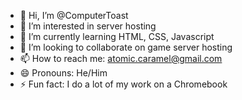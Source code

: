 - 👋 Hi, I’m @ComputerToast
- 👀 I’m interested in server hosting
- 🌱 I’m currently learning HTML, CSS, Javascript
- 💞️ I’m looking to collaborate on game server hosting
- 📫 How to reach me: atomic.caramel@gmail.com
- 😄 Pronouns: He/Him
- ⚡ Fun fact: I do a lot of my work on a Chromebook

<!---
ComputerToast/ComputerToast is a ✨ special ✨ repository because its `README.md` (this file) appears on your GitHub profile.
You can click the Preview link to take a look at your changes.
--->
